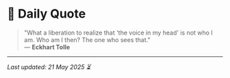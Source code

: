 # 📜 Daily Quote

> "What a liberation to realize that 'the voice in my head' is not who I am. Who am I then? The one who sees that."  
> — **Eckhart Tolle**

---

_Last updated: 21 May 2025 ⏳_
